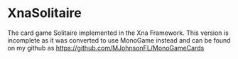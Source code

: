 XnaSolitaire
============

The card game Solitaire implemented in the Xna Framework.
This version is incomplete as it was converted to use 
MonoGame instead and can be found on my github as 
https://github.com/MJohnsonFL/MonoGameCards

